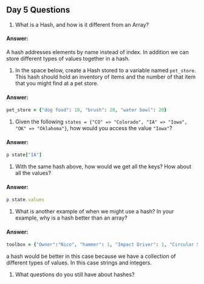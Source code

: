 ## Day 5 Questions

1. What is a Hash, and how is it different from an Array?
#### Answer:
A hash addresses elements by name instead of index. In addition we can store different types of values together in a hash.

1. In the space below, create a Hash stored to a variable named `pet_store`.  This hash should hold an inventory of items and the number of that item that you might find at a pet store.
#### Answer:
```Ruby
pet_store = {"dog food": 10, "brush": 20, "water bowl": 20}
```

1. Given the following `states = {"CO" => "Colorado", "IA" => "Iowa", "OK" => "Oklahoma"}`, how would you access the value `"Iowa"`?
#### Answer:
```Ruby
p state["IA"]
```

1. With the same hash above, how would we get all the keys?  How about all the values?
#### Answer:
```Ruby
p state.values
```
1. What is another example of when we might use a hash?  In your example, why is a hash better than an array?
#### Answer:
```Ruby
toolbox = {"Owner":"Nico", "hammer": 1, "Impact Driver": 1, "Circular Saw": 2, "Makita Battery": 4}
```
a hash would be better in this case because we have a collection of different types of values. In this case strings and integers.

1. What questions do you still have about hashes?
